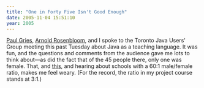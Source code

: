 ```yaml
---
title: "One in Forty Five Isn't Good Enough"
date: 2005-11-04 15:51:10
year: 2005
---
```

<a href="http://www.cs.toronto.edu/~pgries/">Paul Gries</a>, <a href="http://www.cs.toronto.edu/~arnold/">Arnold Rosenbloom</a>, and I spoke to the Toronto Java Users' Group meeting this past Tuesday about Java as a teaching language.  It was fun, and the questions and comments from the audience gave me lots to think about—as did the fact that of the 45 people there, only one was female.  That, and <a href="http://www.misbehaving.net/2005/11/i_have_no_words.html">this</a>, and hearing about schools with a 60:1 male/female ratio, makes me feel weary.  (For the record, the ratio in my project course stands at 3:1.)
